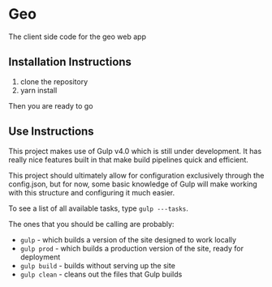 # Geo
The client side code for the geo web app


## Installation Instructions
1. clone the repository
1. yarn install

Then you are ready to go

## Use Instructions
This project makes use of Gulp v4.0 which is still under development. It has really nice features built in that make build pipelines quick and efficient.

This project should ultimately allow for configuration exclusively through the config.json, but for now, some basic knowledge of Gulp will make working with this structure and configuring it much easier.

To see a list of all available tasks, type `gulp ---tasks`.

The ones that you should be calling are probably:
* `gulp` - which builds a version of the site designed to work locally
* `gulp prod` - which builds a production version of the site, ready for deployment
* `gulp build` - builds without serving up the site
* `gulp clean` - cleans out the files that Gulp builds
